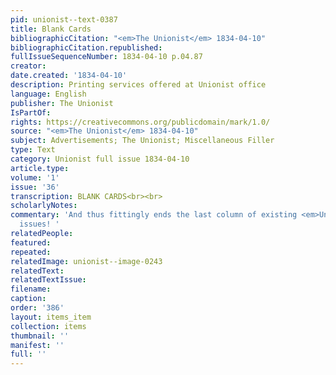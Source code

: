 ```yaml
---
pid: unionist--text-0387
title: Blank Cards
bibliographicCitation: "<em>The Unionist</em> 1834-04-10"
bibliographicCitation.republished: 
fullIssueSequenceNumber: 1834-04-10 p.04.87
creator: 
date.created: '1834-04-10'
description: Printing services offered at Unionist office
language: English
publisher: The Unionist
IsPartOf: 
rights: https://creativecommons.org/publicdomain/mark/1.0/
source: "<em>The Unionist</em> 1834-04-10"
subject: Advertisements; The Unionist; Miscellaneous Filler
type: Text
category: Unionist full issue 1834-04-10
article.type: 
volume: '1'
issue: '36'
transcription: BLANK CARDS<br><br>
scholarlyNotes: 
commentary: 'And thus fittingly ends the last column of existing <em>Unionist</em>
  issues! '
relatedPeople: 
featured: 
repeated: 
relatedImage: unionist--image-0243
relatedText: 
relatedTextIssue: 
filename: 
caption: 
order: '386'
layout: items_item
collection: items
thumbnail: ''
manifest: ''
full: ''
---
```

